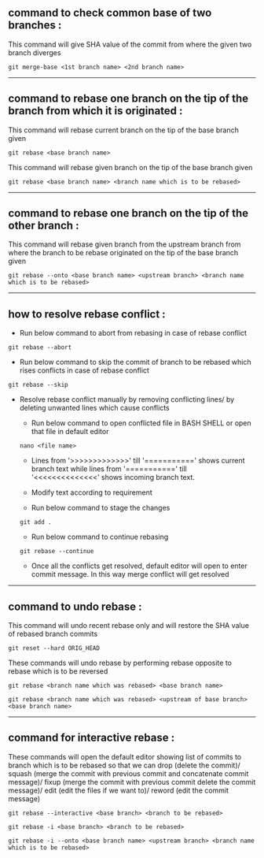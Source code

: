 ## command to check common base of two branches :

This command will give SHA value of the commit from where the given two branch diverges

```
git merge-base <1st branch name> <2nd branch name>
```

_________________________________________________________________________________________________________________________________


## command to rebase one branch on the tip of the branch from which it is originated :

This command will rebase current branch on the tip of the base branch given

```
git rebase <base branch name>
```

This command will rebase given branch on the tip of the base branch given

```
git rebase <base branch name> <branch name which is to be rebased>
```

_________________________________________________________________________________________________________________________________


## command to rebase one branch on the tip of the other branch :

This command will rebase given branch from the upstream branch from where the branch to be rebase originated on the tip of the base branch given

```
git rebase --onto <base branch name> <upstream branch> <branch name which is to be rebased>
```

_________________________________________________________________________________________________________________________________


## how to resolve rebase conflict :

- Run below command to abort from rebasing in case of rebase conflict

```
git rebase --abort
```

- Run below command to skip the commit of branch to be rebased which rises conflicts in case of rebase conflict

```
git rebase --skip
```

- Resolve rebase conflict manually by removing conflicting lines/ by deleting unwanted lines which cause conflicts 
  - Run below command to open conflicted file in BASH SHELL or open that file in default editor
 
  ```
  nano <file name>
  ```
  
  - Lines from '>>>>>>>>>>>>>' till '===========' shows current branch text while lines from '===========' till '<<<<<<<<<<<<<<' shows incoming branch text. 
  
  - Modify text according to requirement
 
  - Run below command to stage the changes
  
  ```
  git add .
  ```
  
  - Run below command to continue rebasing
  
  ```
  git rebase --continue
  ```
  
  - Once all the conflicts get resolved, default editor will open to enter commit message. In this way merge conflict will get resolved

_________________________________________________________________________________________________________________________________


## command to undo rebase :

This command will undo recent rebase only and will restore the SHA value of rebased branch commits

```
git reset --hard ORIG_HEAD
```

These commands will undo rebase by performing rebase opposite to rebase which is to be reversed

```
git rebase <branch name which was rebased> <base branch name>
```
```
git rebase <branch name which was rebased> <upstream of base branch> <base branch name>
```

_________________________________________________________________________________________________________________________________


## command for interactive rebase :

These commands will open the default editor showing list of commits to branch which is to be rebased so that we can drop (delete the commit)/ squash (merge the commit with previous commit and concatenate commit message)/ fixup (merge the commit with previous commit delete the commit message)/ edit (edit the files if we want to)/ reword (edit the commit message)

```
git rebase --interactive <base branch> <branch to be rebased>
``` 
```
git rebase -i <base branch> <branch to be rebased>
``` 
```
git rebase -i --onto <base branch name> <upstream branch> <branch name which is to be rebased>
```












